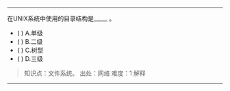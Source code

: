 ---
在UNIX系统中使用的目录结构是_____ 。
- ( ) A.单级 
- ( ) B.二级 
- ( ) C.树型 
- ( ) D.三级

> 知识点：文件系统。
> 出处：网络
> 难度：1
> 解释

---